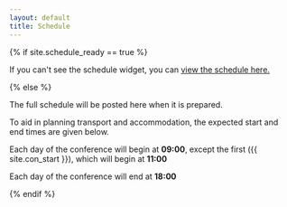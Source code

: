```yaml
---
layout: default
title: Schedule
---
```


{% if site.schedule_ready == true %}
<script type="text/javascript" src="https://pretalx.com/pycon-uk-{{ site.con_year }}/schedule/widget/v2.en.js"></script>
<pretalx-schedule event-url="https://pretalx.com/pycon-uk-{{ site.con_year }}/" locale="en" style="--pretalx-clr-primary: #3aa57c"></pretalx-schedule>

<p>If you can't see the schedule widget, you can <a href="https://pretalx.com/pycon-uk-{{ site.con_year }}/schedule/">view the schedule here.</a></p>
{% else %}
<p>The full schedule will be posted here when it is prepared.</p>
<p>To aid in planning transport and accommodation, the expected start and end times are given below.</p>
<p>Each day of the conference will begin at <strong>09:00</strong>, except the first ({{ site.con_start }}), which will begin at <strong>11:00</strong></p>
<p>Each day of the conference will end at <strong>18:00</strong></p>
{% endif %}

